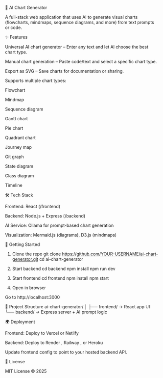 🚀 AI Chart Generator

A full-stack web application that uses AI to generate visual charts (flowcharts, mindmaps, sequence diagrams, and more) from text prompts or code.

✨ Features

Universal AI chart generator – Enter any text and let AI choose the best chart type.

Manual chart generation – Paste code/text and select a specific chart type.

Export as SVG – Save charts for documentation or sharing.

Supports multiple chart types:

Flowchart

Mindmap

Sequence diagram

Gantt chart

Pie chart

Quadrant chart

Journey map

Git graph

State diagram

Class diagram

Timeline

🛠 Tech Stack

Frontend: React (/frontend)

Backend: Node.js + Express (/backend)

AI Service: Ollama
 for prompt-based chart generation

Visualization: Mermaid.js (diagrams), D3.js (mindmaps)

🚀 Getting Started
1. Clone the repo
git clone https://github.com/YOUR-USERNAME/ai-chart-generator.git
cd ai-chart-generator

2. Start backend
cd backend
npm install
npm run dev

3. Start frontend
cd frontend
npm install
npm start

4. Open in browser

Go to http://localhost:3000

📂 Project Structure
ai-chart-generator/
│
├── frontend/   → React app UI
└── backend/    → Express server + AI prompt logic

🌍 Deployment

Frontend: Deploy to Vercel
 or Netlify

Backend: Deploy to Render
, Railway
, or Heroku

Update frontend config to point to your hosted backend API.

📜 License

MIT License © 2025